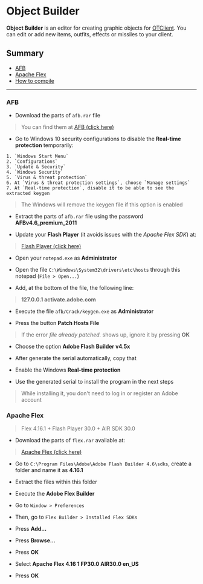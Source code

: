 # Object Builder

**Object Builder** is an editor for creating graphic objects for [OTClient](https://github.com/ottools/ObjectBuilder). You can edit or add new items, outfits, effects or missiles to your client.

## Summary

* [AFB](#afb)
* [Apache Flex](#apache-flex)
* [How to compile](#how-to-compile)

---

### AFB

<!-- [video] -->

- Download the parts of `afb.rar` file
> You can find them at [AFB (click here)](./afb)

- Go to Windows 10 security configurations to disable the **Real-time protection** temporarily:
```
1. `Windows Start Menu`
2. `Configurations`
3. `Update & Security`
4. `Windows Security`
5. `Virus & threat protection`
6. At `Virus & threat protection settings`, choose `Manage settings`
7. At `Real-time protection`, disable it to be able to see the extracted keygen
```
> The Windows will remove the keygen file if this option is enabled

- Extract the parts of `afb.rar` file using the password **AFBv4.6_premium_2011**

- Update your **Flash Player** (it avoids issues with the *Apache Flex SDK*) at:
> [Flash Player (click here)](https://get.adobe.com/flashplayer/)

- Open your `notepad.exe` as **Administrator**

- Open the file `C:\Windows\System32\drivers\etc\hosts` through this notepad (`File > Open...`)

- Add, at the bottom of the file, the following line:
> **127.0.0.1 activate.adobe.com**

- Execute the file `afb/Crack/keygen.exe` as **Administrator**

- Press the button **Patch Hosts File**
> If the error *file already patched.* shows up, ignore it by pressing **OK**

- Choose the option **Adobe Flash Builder v4.5x**

- After generate the serial automatically, copy that

- Enable the Windows **Real-time protection**

- Use the generated serial to install the program in the next steps
> While installing it, you don't need to log in or register an Adobe account



### Apache Flex
> Flex 4.16.1 + Flash Player 30.0 + AIR SDK 30.0

<!-- [video] -->

- Download the parts of `flex.rar` available at:
> [Apache Flex (click here)](...)

- Go to `C:\Program Files\Adobe\Adobe Flash Builder 4.6\sdks`, create a folder and name it as **4.16.1**

- Extract the files within this folder

- Execute the **Adobe Flex Builder**

- Go to `Window > Preferences`

- Then, go to `Flex Builder > Installed Flex SDKs`

- Press **Add...**

- Press **Browse...**

- Press **OK**

- Select **Apache Flex 4.16 1 FP30.0 AIR30.0 en_US**

- Press **OK**



<!-- ### How to compile -->

<!-- [video] -->
